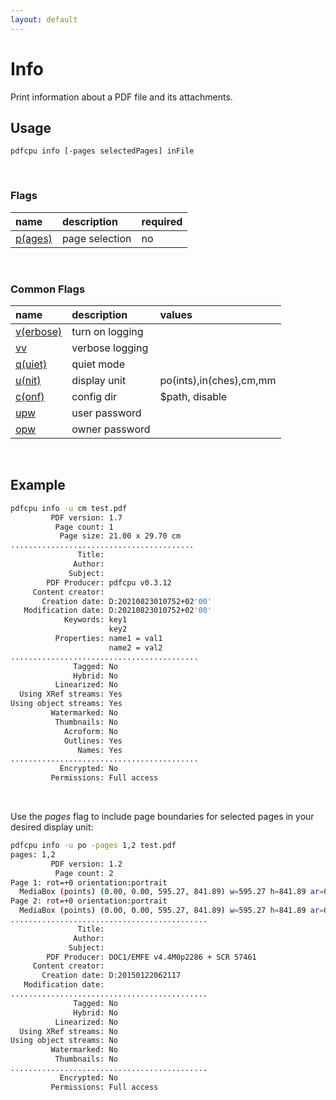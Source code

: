 ```yaml
---
layout: default
---
```


# Info

Print information about a PDF file and its attachments.

## Usage

```
pdfcpu info [-pages selectedPages] inFile
```

<br>

### Flags

| name                                    | description       | required
|:----------------------------------------|:------------------|:--------
| [p(ages)](getting_started/page_selection) | page selection    | no

<br>

### Common Flags

| name                                            | description     | values
|:------------------------------------------------|:----------------|:-------
| [v(erbose)](getting_started/common_flags.md) | turn on logging |
| [vv](getting_started/common_flags.md)        | verbose logging |
| [q(uiet)](getting_started/common_flags.md)   | quiet mode      |
| [u(nit)](getting_started/common_flags.md)    | display unit    | po(ints),in(ches),cm,mm
| [c(onf)](getting_started/common_flags.md)       | config dir      | $path, disable
| [upw](getting_started/common_flags.md)          | user password   |
| [opw](getting_started/common_flags.md)          | owner password  |

<br>

## Example

```sh
pdfcpu info -u cm test.pdf
         PDF version: 1.7
          Page count: 1
           Page size: 21.00 x 29.70 cm
.........................................
               Title:
              Author:
             Subject:
        PDF Producer: pdfcpu v0.3.12
     Content creator:
       Creation date: D:20210823010752+02'00'
   Modification date: D:20210823010752+02'00'
            Keywords: key1
                      key2
          Properties: name1 = val1
                      name2 = val2
..........................................
              Tagged: No
              Hybrid: No
          Linearized: No
  Using XRef streams: Yes
Using object streams: Yes
         Watermarked: No
          Thumbnails: No
            Acroform: No
            Outlines: Yes
               Names: Yes
..........................................
           Encrypted: No
         Permissions: Full access
```
<br>

Use the *pages* flag to include page boundaries for selected pages in your desired display unit:
```sh
pdfcpu info -u po -pages 1,2 test.pdf
pages: 1,2
         PDF version: 1.2
          Page count: 2
Page 1: rot=+0 orientation:portrait
  MediaBox (points) (0.00, 0.00, 595.27, 841.89) w=595.27 h=841.89 ar=0.71  = CropBox, TrimBox, BleedBox, ArtBox
Page 2: rot=+0 orientation:portrait
  MediaBox (points) (0.00, 0.00, 595.27, 841.89) w=595.27 h=841.89 ar=0.71  = CropBox, TrimBox, BleedBox, ArtBox
............................................
               Title:
              Author:
             Subject:
        PDF Producer: DOC1/EMFE v4.4M0p2286 + SCR 57461
     Content creator:
       Creation date: D:20150122062117
   Modification date:
............................................
              Tagged: No
              Hybrid: No
          Linearized: No
  Using XRef streams: No
Using object streams: No
         Watermarked: No
          Thumbnails: No
............................................
           Encrypted: No
         Permissions: Full access
```
